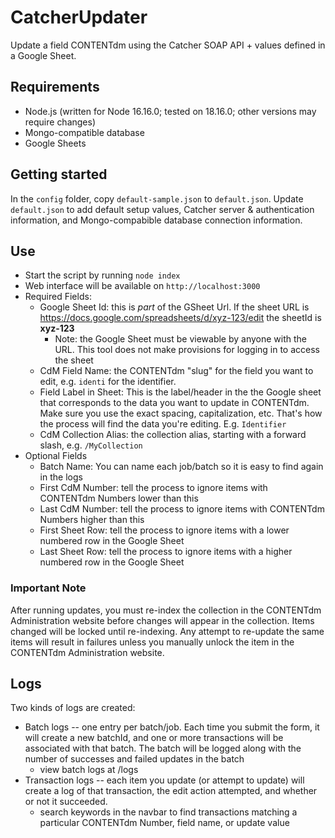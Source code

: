 # CatcherUpdater

Update a field CONTENTdm using the Catcher SOAP API + values defined in a Google Sheet.

## Requirements

- Node.js (written for Node 16.16.0; tested on 18.16.0; other versions may require changes)
- Mongo-compatible database
- Google Sheets

## Getting started

In the `config` folder, copy `default-sample.json` to `default.json`. Update `default.json` to add default setup values, Catcher server & authentication information, and Mongo-compabible database connection information.

## Use

- Start the script by running `node index`
- Web interface will be available on `http://localhost:3000`
- Required Fields:
  - Google Sheet Id: this is _part_ of the GSheet Url. If the sheet URL is https://docs.google.com/spreadsheets/d/xyz-123/edit the sheetId is **xyz-123**
    - Note: the Google Sheet must be viewable by anyone with the URL. This tool does not make provisions for logging in to access the sheet
  - CdM Field Name: the CONTENTdm "slug" for the field you want to edit, e.g. `identi` for the identifier.
  - Field Label in Sheet: This is the label/header in the the Google sheet that corresponds to the data you want to update in CONTENTdm. Make sure you use the exact spacing, capitalization, etc. That's how the process will find the data you're editing. E.g. `Identifier`
  - CdM Collection Alias: the collection alias, starting with a forward slash, e.g. `/MyCollection`
- Optional Fields
  - Batch Name: You can name each job/batch so it is easy to find again in the logs
  - First CdM Number: tell the process to ignore items with CONTENTdm Numbers lower than this
  - Last CdM Number: tell the process to ignore items with CONTENTdm Numbers higher than this
  - First Sheet Row: tell the process to ignore items with a lower numbered row in the Google Sheet
  - Last Sheet Row: tell the process to ignore items with a higher numbered row in the Google Sheet

### Important Note

After running updates, you must re-index the collection in the CONTENTdm Administration website before changes will appear in the collection. Items changed will be locked until re-indexing. Any attempt to re-update the same items will result in failures unless you manually unlock the item in the CONTENTdm Administration website.

## Logs

Two kinds of logs are created:

- Batch logs -- one entry per batch/job. Each time you submit the form, it will create a new batchId, and one or more transactions will be associated with that batch. The batch will be logged along with the number of successes and failed updates in the batch
  - view batch logs at /logs
- Transaction logs -- each item you update (or attempt to update) will create a log of that transaction, the edit action attempted, and whether or not it succeeded.
  - search keywords in the navbar to find transactions matching a particular CONTENTdm Number, field name, or update value
